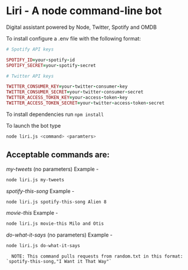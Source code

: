 # Liri - A node command-line bot

Digital assistant powered by Node, Twitter, Spotify and OMDB

To install configure a .env file with the following format:
```ruby
# Spotify API keys

SPOTIFY_ID=your-spotify-id
SPOTIFY_SECRET=your-spotify-secret

# Twitter API keys

TWITTER_CONSUMER_KEY=your-twitter-consumer-key
TWITTER_CONSUMER_SECRET=your-twitter-consumer-secret
TWITTER_ACCESS_TOKEN_KEY=your-access-token-key
TWITTER_ACCESS_TOKEN_SECRET=your-twitter-access-token-secret
```
To install dependencies run 
   `npm install`

To launch the bot type 
```bash
node liri.js <command> <paramters>
```

## Acceptable commands are: 

*my-tweets* (no parameters) 
Example - 
   ```bash
   node liri.js my-tweets
   ```


*spotify-this-song* 
Example -
   ```bash
   node liri.js spotify-this-song Alien 8
   ```


*movie-this*
Example -
```bash
node liri.js movie-this Milo and Otis
```

*do-what-it-says* (no parameters)
Example -
```bash
node liri.js do-what-it-says
```
      NOTE: This command pulls requests from random.txt in this format: `spotify-this-song,"I Want it That Way"`
